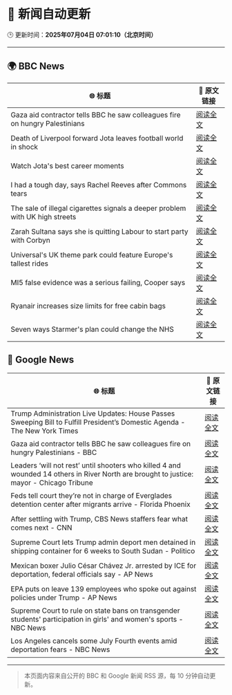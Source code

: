 # 🧠 新闻自动更新

🕒 更新时间：**2025年07月04日 07:01:10（北京时间）**

---

## 🌍 BBC News

| 🌐 标题 | 🔗 原文链接 |
|--------|-------------|
| Gaza aid contractor tells BBC he saw colleagues fire on hungry Palestinians | [阅读全文](https://www.bbc.com/news/articles/cnvmry71q5yo) |
| Death of Liverpool forward Jota leaves football world in shock | [阅读全文](https://www.bbc.com/sport/football/articles/crl05r070wro) |
| Watch Jota's best career moments | [阅读全文](https://www.bbc.com/sport/videos/cr7947g2pm3o) |
| I had a tough day, says Rachel Reeves after Commons tears | [阅读全文](https://www.bbc.com/news/articles/ce8z3lgkd8eo) |
| The sale of illegal cigarettes signals a deeper problem with UK high streets | [阅读全文](https://www.bbc.com/news/articles/cy9097lwxg9o) |
| Zarah Sultana says she is quitting Labour to start party with Corbyn | [阅读全文](https://www.bbc.com/news/articles/cwyel9kgdvdo) |
| Universal's UK theme park could feature Europe's tallest rides | [阅读全文](https://www.bbc.com/news/articles/c5yplvrvx0vo) |
| MI5 false evidence was a serious failing, Cooper says | [阅读全文](https://www.bbc.com/news/articles/c1e0dpv1yxno) |
| Ryanair increases size limits for free cabin bags | [阅读全文](https://www.bbc.com/news/articles/c5yl2y8m5glo) |
| Seven ways Starmer's plan could change the NHS | [阅读全文](https://www.bbc.com/news/articles/cjd2y7dkjpxo) |

## 📰 Google News

| 🌐 标题 | 🔗 原文链接 |
|--------|-------------|
| Trump Administration Live Updates: House Passes Sweeping Bill to Fulfill President’s Domestic Agenda - The New York Times | [阅读全文](https://news.google.com/rss/articles/CBMic0FVX3lxTE1tOE85OWotVTV2ckFxb0lDWHZrb2ZlcURCeFJtaUlBOWJoNlZySnRHY0ZOT3M2WlhLaGhuay1WejN6aTN0dS1XNDVxTGQtUzRsOHdUTHNlYWc1ZUVkMTRWLUZ0RDJaand4WjJrNzJ0MXBVVk0?oc=5) |
| Gaza aid contractor tells BBC he saw colleagues fire on hungry Palestinians - BBC | [阅读全文](https://news.google.com/rss/articles/CBMiWkFVX3lxTE85cDBBVDI2aTBOQWIxQ2RzNExGemxjdzcwR3lpd0Y3aDU0b0xIa1JIYU5PVXJ6Tjg2SU1qU1pUeWk3M1JENzFPTmVsNWlsQzd1ZHlPeWdLX0Q1QdIBX0FVX3lxTFA4UzlaVWhVRmVtbmpTekhpSVJ2NE1YeEFsN0MxVkxaTXZJVUJlNkdpZm9zNGIyV1Q2VWtvTFFlZnF0cmg5VVBEZXV2LW1UajVSQ3BsbXNpekFYckVQZHRJ?oc=5) |
| Leaders ‘will not rest’ until shooters who killed 4 and wounded 14 others in River North are brought to justice: mayor - Chicago Tribune | [阅读全文](https://news.google.com/rss/articles/CBMifEFVX3lxTE1qX1dVSTRiWDk4amp0QzlfdDgzVEFOeEhyQTRoWjhZckEtX0JkZEx6eFR3U2JnTW80eHp6NUVZSlBXaEszTkJxazlsbENMVUJMTm5WX280SFo3Sk9KUG5acTBOSFhBRkZhaFk1Y0Q1WENMUTg5bjhadWFPR0o?oc=5) |
| Feds tell court they’re not in charge of Everglades detention center after migrants arrive - Florida Phoenix | [阅读全文](https://news.google.com/rss/articles/CBMixwFBVV95cUxONGotMjlmTmU4a0ZEYm1DTWZSaFBXaFJrQUZaZzY4NEJmYkI5eDhnUE8xTHdQLS1lTkd6bmt2cXdXMlJrc19od0VmVXVHQWl5VzhNY1A0WjRnd3E1TTNyM3FaYVpJS1pLdmVDSU5ESFRVOVdKVmQ0aHkwMklzankxdnAxeWRnbnFhb3B5T0pyR25qQ1JPN2J3OTIzSHB3T3B6eVdxczFQM1JKRTZ5MTZjc3hsTzVQTWV6V0I0dWZTLUZDbHNqcU0w?oc=5) |
| After settling with Trump, CBS News staffers fear what comes next - CNN | [阅读全文](https://news.google.com/rss/articles/CBMilwFBVV95cUxNc0s0WUljM1dMckkzNmw3NkZINndXamQwc1NlYTdsWGE2Q1FLQlRieU5kb2VBQU5OdEM1ZlFHT0hsUU1OOWJRNGtXdnd6c3BSSkV5cHpXaHltbThLZWczZ3MybVNWMzBLdnBhbG1UVlpaMU91M1cwTm9pckRoSzlVWXVKWU9oXzhOeVQzX2stdlctMV9NcnB30gGcAUFVX3lxTE93UXJncGYyMzZrMXB4eXp1dW91d2dHMlBUbjJ0djk0bW93RTlQLUVxVEM3bkdJTENKWHFjS3prTXh6dW9lcF85ekR6WXFuM3FqTnRoYXBnTDBlaEYzbXdNTjVPM1NkRHZLbjFyQmRHOHhKenBLWFFORjVrSHZkcWZxTkZYR2lMT01PQjRsWVQtM3h0T2xIUDhGRkJOYQ?oc=5) |
| Supreme Court lets Trump admin deport men detained in shipping container for 6 weeks to South Sudan - Politico | [阅读全文](https://news.google.com/rss/articles/CBMipAFBVV95cUxQa1haRFd5TEZxcDVCcW1SbXhFeWFwdTNjZUM0V0IyTEE5ZWVOeTJYODcwQTFWblFuWl81a29ERjM0Mk13SWQ5TTZKTlhHWGUza1dJV0NBMDdreURoa0RNaXFFWHVXdFdONHVIbzY0TXB6VnBDbDNsbDFfSkFtaGRHdlpyVGtubE9GRFJITEVkMmkwX3BQUDZUOV9ReE1CZEJfQXIyXw?oc=5) |
| Mexican boxer Julio César Chávez Jr. arrested by ICE for deportation, federal officials say - AP News | [阅读全文](https://news.google.com/rss/articles/CBMiswFBVV95cUxQVDBsMkZGd2xiQ0xzb09jaTdfeE1veEZyOVhWMV9CM0E1NG1EN1BkWklGOFNTbDB4Um1BZGNya1ltQXpsYjBlMEdVTmJfOG0zNGZUZkEtNkRFUUl5dGhENkhVSVlLUmpSQk5rODB1bGxwaE9qcWh5X0c3ekhaU2ZTME1sMHJLNWxjbGpzTzdNSUJ4RDdNZ3JmZzR0MFJ5MEl0QzAzS0hsWW0wYzQyQzJadURfTQ?oc=5) |
| EPA puts on leave 139 employees who spoke out against policies under Trump - AP News | [阅读全文](https://news.google.com/rss/articles/CBMipAFBVV95cUxOSmV1V3hvRFF3X1ZXbmFKNzRDQnFpQkNsMGFsLU1ubzhuWHk2NDdjaDdRVWZEZHozbUVpc2ZiN2NsWjRQTEVkejdGRWVjTUZKM0pKemtOSFRicHVZYUR0SjFFY3lKLXh2dllHNXRZLWo4U1ZUd1Q3LUR1QUdTTzhVWmpQdUlIWTNUbE9rTkdrazlGdlF6TnFWZjFKS0JjaFltLXFFMQ?oc=5) |
| Supreme Court to rule on state bans on transgender students' participation in girls' and women's sports - NBC News | [阅读全文](https://news.google.com/rss/articles/CBMitAFBVV95cUxOdHNyMjZoTEFVMlVKLXJac193cU9RSjZIN04ydmlBRW5oTHdrNW9FSVFRVmlSVjUzeFdOd0RnLTlKWVNCMzBfUW54OGh0cTctZ3l1M2VrOGRpaER5T0xkNWpMdy05QVBNbWRob3ItNmNwQ3lRZTl2aDR0UGxFdE9xUkNfQVFVZ09zT3FLNk5fTmhLZkt4M2syOXBucDBEWlpSYUtuZG5aUEFtdkhLNDI5R1dCZzTSAVZBVV95cUxNYWp5WS1RR1NmeDlNODRrOEo0TU1mdkZKUGFaMVdFTEZ1c2thOUFpS3VqZG9pOXdIU21QWUtHVmRCWHAxMDBraXk3V21pUER0WlNVUkdIZw?oc=5) |
| Los Angeles cancels some July Fourth events amid deportation fears - NBC News | [阅读全文](https://news.google.com/rss/articles/CBMipwFBVV95cUxNdW9oa2FNR1FtRkp6Q3lFQU1QSWNVRXd4VURTYi16ZHVVR0tKY09ZaTI4VW9pV3NaeUhOMkI0Vm5RUmNvVTlobkVYYUI2bnY2blRuNHY5bHhKbTlNbDhUVWtqUnpoVy1xSkozZ2dCNVYyblktQ2Y3SWNmSmdSTlR6SkNKOUw3OXVoQUkzZGFwV2FxemJpT1VXRWZtblNuNUNISGlaUXZMd9IBVkFVX3lxTE16eDFpRHpGMjNoMFRPWkpWN2tfY2xRN0JhT0dJbWVWUV9mZnZ5U3NYdnVXTHpEZnBuVmlFN2tQOWdGRFhSV1UwMm5BTE1VX0pqcG1HVGlB?oc=5) |

---
> 本页面内容来自公开的 BBC 和 Google 新闻 RSS 源，每 10 分钟自动更新。
